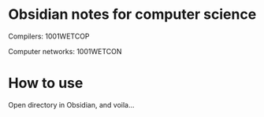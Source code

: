 # Obsidian notes for computer science

Compilers: 1001WETCOP

Computer networks: 1001WETCON

# How to use
Open directory in Obsidian, and voila...
